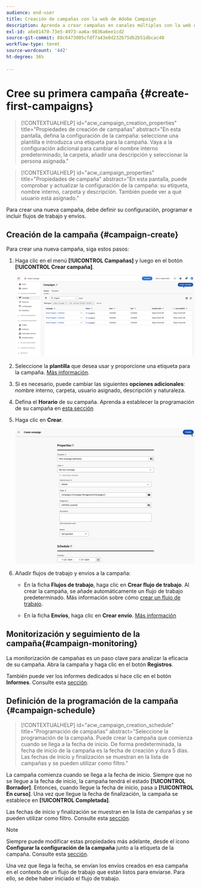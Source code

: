 ```yaml
---
audience: end-user
title: Creación de campañas con la web de Adobe Campaign
description: Aprenda a crear campañas en canales múltiples con la web de Adobe Campaign
exl-id: a6e01470-73e5-4973-aa6a-9836a6ee1cd2
source-git-commit: 88c6473005cfdf7a43e0d232b75db2b51dbcac40
workflow-type: tm+mt
source-wordcount: '442'
ht-degree: 36%

---
```



# Cree su primera campaña {#create-first-campaigns}

>[!CONTEXTUALHELP]
>id="acw_campaign_creation_properties"
>title="Propiedades de creación de campañas"
>abstract="En esta pantalla, defina la configuración de la campaña: seleccione una plantilla e introduzca una etiqueta para la campaña. Vaya a la configuración adicional para cambiar el nombre interno predeterminado, la carpeta, añadir una descripción y seleccionar la persona asignada."

>[!CONTEXTUALHELP]
>id="acw_campaign_properties"
>title="Propiedades de campaña"
>abstract="En esta pantalla, puede comprobar y actualizar la configuración de la campaña: su etiqueta, nombre interno, carpeta y descripción. También puede ver a qué usuario está asignado."

Para crear una nueva campaña, debe definir su configuración, programar e incluir flujos de trabajo y envíos.

## Creación de la campaña {#campaign-create}

Para crear una nueva campaña, siga estos pasos:

1. Haga clic en el menú **[!UICONTROL Campañas]** y luego en el botón **[!UICONTROL Crear campaña]**.

   ![Crear una nueva campaña](assets/create-campaign-button.png)

1. Seleccione la **plantilla** que desea usar y proporcione una etiqueta para la campaña. [Más información](manage-campaigns.md#manage-campaign-templates).
1. Si es necesario, puede cambiar las siguientes **opciones adicionales**: nombre interno, carpeta, usuario asignado, descripción y naturaleza.
1. Defina el **Horario** de su campaña. Aprenda a establecer la programación de su campaña en [esta sección](#campaign-schedule)
1. Haga clic en **Crear**.

   ![Crear propiedades de campaña](assets/create-a-campaign-properties.png)

1. Añadir flujos de trabajo y envíos a la campaña:

   * En la ficha **Flujos de trabajo**, haga clic en **Crear flujo de trabajo**. Al crear la campaña, se añade automáticamente un flujo de trabajo predeterminado. Más información sobre cómo [crear un flujo de trabajo](../workflows/create-workflow.md).

   * En la ficha **Envíos**, haga clic en **Crear envío**. [Más información](../msg/gs-messages.md)

## Monitorización y seguimiento de la campaña{#campaign-monitoring}

La monitorización de campañas es un paso clave para analizar la eficacia de su campaña. Abra la campaña y haga clic en el botón **Registros**.

También puede ver los informes dedicados si hace clic en el botón **Informes**. Consulte esta [sección](../reporting/campaign-reports.md).


## Definición de la programación de la campaña {#campaign-schedule}

>[!CONTEXTUALHELP]
>id="acw_campaign_creation_schedule"
>title="Programación de campañas"
>abstract="Seleccione la programación de la campaña. Puede crear la campaña que comienza cuando se llega a la fecha de inicio. De forma predeterminada, la fecha de inicio de la campaña es la fecha de creación y dura 5 días. Las fechas de inicio y finalización se muestran en la lista de campañas y se pueden utilizar como filtro."


La campaña comienza cuando se llega a la fecha de inicio. Siempre que no se llegue a la fecha de inicio, la campaña tendrá el estado **[!UICONTROL Borrador]**. Entonces, cuando llegue la fecha de inicio, pasa a **[!UICONTROL En curso]**. Una vez que llegue la fecha de finalización, la campaña se establece en **[!UICONTROL Completada]**.

Las fechas de inicio y finalización se muestran en la lista de campañas y se pueden utilizar como filtro. Consulte esta [sección](manage-campaigns.md#access-campaigns).

>[!NOTE]
>
>Siempre puede modificar estas propiedades más adelante, desde el icono **Configurar la configuración de la campaña** junto a la etiqueta de la campaña. Consulte esta [sección](gs-campaigns.md#campaign-dashboard).

Una vez que llega la fecha, se envían los envíos creados en esa campaña en el contexto de un flujo de trabajo que están listos para enviarse. Para ello, se debe haber iniciado el flujo de trabajo.


<!--
    +++WORKF
++screen
## Create a cross-channel campaign {#cross-channel-campaign}


In a cross-channel campaign, a single marketing communication uses different channels. Data is passed between the channels. The customer receives communication through multiple channels based on, for example, their interaction with the previous communication.

-->
<!--
existing campaign: settings button -> properties like when creation
schedule in header


About plans, programs and campaigns
Adobe Campaign allows you to plan marketing campaigns in which you can create and manage different types of activities: emails, SMS messages, push notifications, workflows, landing pages. These campaigns and their contents can be gathered into programs.

The programs and campaigns allow you to regroup and view the different marketing activities that are linked to them.

A program may contain other programs as well as campaigns, workflows, and landing pages. It appears in the timeline and help you organize your marketing activities: you can separate them by country, by brand, by unit, etc.
A campaign enables you to gather all the marketing activities of your choice under a single entity. A campaign may contain emails, SMS, push notifications, direct mails, workflows, and landing pages.
To better organize your marketing plans, Adobe recommends the following hierarchy: Program > Sub-programs > Campaigns > Workflows > Deliveries.

Reports on programs and campaigns allow you to analyze their impact. For example, you can build reports at the campaign level to aggregate data on all deliveries contained in that campaign.

Related topics:

Timeline
About dynamic reports
Creating a campaign
In programs and sub-programs, you can add campaigns. Campaigns can contain marketing activities such as emails, SMS, push notifications, workflows, and landing pages.

From the Adobe Campaign home page, select the Programs & Campaigns card and access a program or sub-program.

Click on the Create button and select Campaign.

In the Creation mode screen, select a campaign type.



The campaign types available are based on templates defined in Resources > Templates > Campaign templates. For more on this, refer to the Managing templates section.

In the Properties screen, enter the name and ID of the campaign.

Select a start and end date to your campaign. These dates only apply to the campaign itself.



Click on Create to confirm the creation of the campaign.

The campaign is created and displayed. Use the Create button to add marketing activities to your campaign.

NOTE
Depending on your license agreement, you may access only some of these activities.

You can also create a campaign from the marketing activity list. You can choose to link the marketing activity to a parent program or sub-program via the properties window of the campaign.


Programs and campaigns icons and statuses
Each program and each campaign in the list has a visual symbol and an icon whose color indicates the execution status. This status depends on the validity period of the program or the campaign.

Gray: the program/campaign has not yet started - Editing status.
Blue: the program/campaign is in progress - In progress status.
Green: the program/campaign has finished - Finished status. By default, the current date is automatically shown as the validity start date and the end date is calculated according to the start date (D+186 days). You can change these dates in the program or campaign properties.


Business.Adobe.com resources
-->
